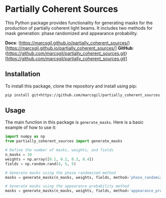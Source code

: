 # Partially Coherent Sources

This Python package provides functionality for generating masks for the production of partially coherent light beams. It includes two methods for mask generation: phase randomized and appearance probability.

**Docs**: (https://marcsgil.github.io/partially_coherent_sources/)[https://marcsgil.github.io/partially_coherent_sources/]
**GitHub**: (https://github.com/marcsgil/partially_coherent_sources.git)[https://github.com/marcsgil/partially_coherent_sources.git]

## Installation

To install this package, clone the repository and install using pip:

```bash
pip install git+https://github.com/marcsgil/partially_coherent_sources.git
```

## Usage
The main function in this package is `generate_masks`. Here is a basic example of how to use it:

```py
import numpy as np
from partially_coherent_sources import generate_masks

# Define the number of masks, weights, and fields
n_masks = 10
weights = np.array([0.1, 0.2, 0.3, 0.4])
fields = np.random.rand(4, 5, 5)

# Generate masks using the phase randomized method
masks = generate_masks(n_masks, weights, fields, method='phase_randomized')

# Generate masks using the appearance probability method
masks = generate_masks(n_masks, weights, fields, method='appearance_probability')
```
